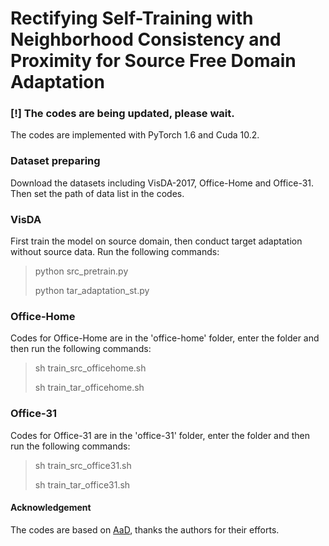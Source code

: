 # Rectifying Self-Training with Neighborhood Consistency and Proximity for Source Free Domain Adaptation


### [!] The codes are being updated, please wait.


The codes are implemented with PyTorch 1.6 and Cuda 10.2.

### Dataset preparing

Download the datasets including VisDA-2017, Office-Home and Office-31. Then set the path of data list in the codes. 


### VisDA

First train the model on source domain, then conduct target adaptation without source data. Run the following commands:
> python src_pretrain.py
>
> python tar_adaptation_st.py

### Office-Home

Codes for Office-Home are in the 'office-home' folder, enter the folder and then run the following commands:

> sh train_src_officehome.sh
>
> sh train_tar_officehome.sh


### Office-31

Codes for Office-31 are in the 'office-31' folder, enter the folder and then run the following commands:

> sh train_src_office31.sh
>
> sh train_tar_office31.sh


#### Acknowledgement

The codes are based on [AaD](https://arxiv.org/abs/2205.04183),  thanks the authors for their efforts.
